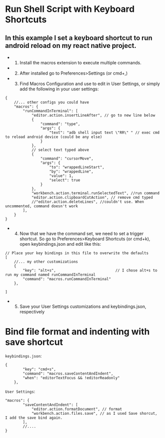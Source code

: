# Run Shell Script with Keyboard Shortcuts

## In this example I set a keyboard shortcut to run android reload on my react native project.

* 1. Install the macros extension to execute multiple commands. 
* 2. After installed go to Preferences>Settings (or cmd+,)
* 3. Find Macros Configuration and use to edit in User Settings, or simply add the following in your user settings:
```
{
    //... other configs you could have
    "macros": {
        "runCommandInTerminal": [
            "editor.action.insertLineAfter", // go to new line below
            {
                "command": "type",
                "args": {
                    "text": "adb shell input text \"RR\" " // exec cmd to reload android device (could be any else)
                }
            },
            // select text typed above
            {
                "command": "cursorMove",
                "args": {
                    "to": "wrappedLineStart",
                    "by": "wrappedLine",
                    "value": 1,
                    "select": true
                }
            },
            "workbench.action.terminal.runSelectedText", //run command
            "editor.action.clipboardCutAction", // remove cmd typed
            //"editor.action.deleteLines", //couldn't use. When uncommented, command doesn't work
        ],
    }
}
```

* 4. Now that we have the command set, we need to set a trigger shortcut. So go to Preferences>Keyboard Shortcuts (or cmd+k), open keybindings.json and edit like this:
```
// Place your key bindings in this file to overwrite the defaults
[
    //... my other customizations
    {
        "key": "alt+s",                           // I chose alt+s to run my command named runCommandInTerminal
        "command": "macros.runCommandInTerminal"
    },

]
```
* 5. Save your User Settings customizations and keybindings.json, respectively

# Bind file format and indenting with save shortcut

`keybindings.json`:
```
{
        "key": "cmd+s",
        "command": "macros.saveContentAndIndent",
        "when": "editorTextFocus && !editorReadonly"
    },
```

`User Settings`:
```
"macros": {
        "saveContentAndIndent": [
            "editor.action.formatDocument", // format
            "workbench.action.files.save", // as I used Save shorcut, I add the save bind again.
        ],
        //....
}
```
